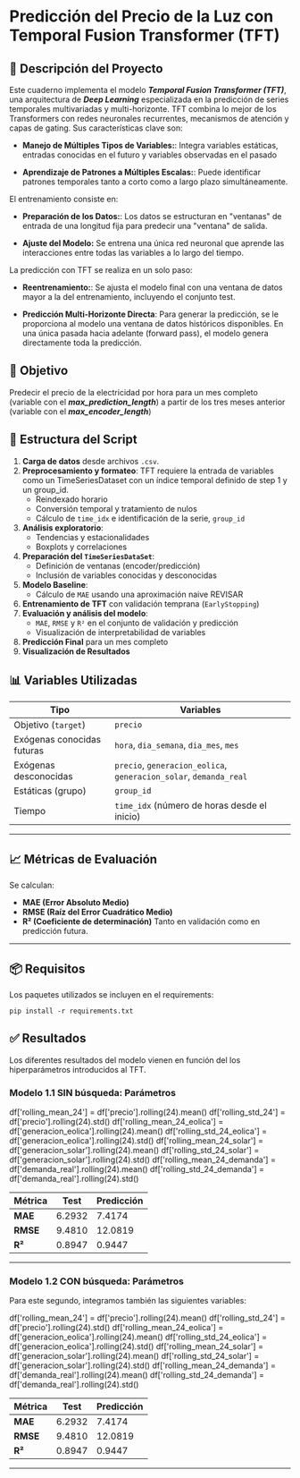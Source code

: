 # Predicción del Precio de la Luz con Temporal Fusion Transformer (TFT)

## 📔 Descripción del Proyecto

Este cuaderno implementa el modelo **_Temporal Fusion Transformer (TFT)_**, una arquitectura de **_Deep Learning_** especializada en la predicción de series temporales multivariadas y multi-horizonte. TFT combina lo mejor de los Transformers con redes neuronales recurrentes, mecanismos de atención y capas de gating. Sus características clave son:

- **Manejo de Múltiples Tipos de Variables:**: Integra variables estáticas, entradas conocidas en el futuro y variables observadas en el pasado

- **Aprendizaje de Patrones a Múltiples Escalas:**: Puede identificar patrones temporales tanto a corto como a largo plazo simultáneamente.

El entrenamiento consiste en:

- **Preparación de los Datos:**: Los datos se estructuran en "ventanas" de entrada de una longitud fija para predecir una "ventana" de salida.

- **Ajuste del Modelo:** Se entrena una única red neuronal que aprende las interacciones entre todas las variables a lo largo del tiempo.

La predicción con TFT se realiza en un solo paso:

- **Reentrenamiento:**: Se ajusta el modelo final con una ventana de datos mayor a la del entrenamiento, incluyendo el conjunto test.

- **Predicción Multi-Horizonte Directa**: Para generar la predicción, se le proporciona al modelo una ventana de datos históricos disponibles. En una única pasada hacia adelante (forward pass), el modelo genera directamente toda la predicción.

## 🎯 Objetivo

Predecir el precio de la electricidad por hora para un mes completo (variable con el **_max_prediction_length_**) a partir de los tres meses anterior (variable con el **_max_encoder_length_**)

## 🧱 Estructura del Script

1. **Carga de datos** desde archivos `.csv`.
2. **Preprocesamiento y formateo**:
   TFT requiere la entrada de variables como un TimeSeriesDataset con un índice temporal definido de step 1 y un group_id.
   - Reindexado horario
   - Conversión temporal y tratamiento de nulos
   - Cálculo de `time_idx` e identificación de la serie, `group_id`
3. **Análisis exploratorio**:
   - Tendencias y estacionalidades
   - Boxplots y correlaciones
4. **Preparación del `TimeSeriesDataSet`**:
   - Definición de ventanas (encoder/predicción)
   - Inclusión de variables conocidas y desconocidas
5. **Modelo Baseline**:
   - Cálculo de `MAE` usando una aproximación naive
     REVISAR
6. **Entrenamiento de TFT** con validación temprana (`EarlyStopping`)
7. **Evaluación y análisis del modelo**:
   - `MAE`, `RMSE` y `R²` en el conjunto de validación y predicción
   - Visualización de interpretabilidad de variables
8. **Predicción Final** para un mes completo
9. **Visualización de Resultados**

## 📊 Variables Utilizadas

| Tipo                       | Variables                                                         |
| -------------------------- | ----------------------------------------------------------------- |
| Objetivo (`target`)        | `precio`                                                          |
| Exógenas conocidas futuras | `hora`, `dia_semana`, `dia_mes`, `mes`                            |
| Exógenas desconocidas      | `precio`, `generacion_eolica`, `generacion_solar`, `demanda_real` |
| Estáticas (grupo)          | `group_id`                                                        |
| Tiempo                     | `time_idx` (número de horas desde el inicio)                      |

---

## 📈 Métricas de Evaluación

Se calculan:

- **MAE (Error Absoluto Medio)**
- **RMSE (Raíz del Error Cuadrático Medio)**
- **R² (Coeficiente de determinación)**
  Tanto en validación como en predicción futura.

---

## 📦 Requisitos

Los paquetes utilizados se incluyen en el requirements:

`pip install -r requirements.txt`

## ✅ Resultados

Los diferentes resultados del modelo vienen en función del los hiperparámetros introducidos al TFT.

### Modelo 1.1 SIN búsqueda: Parámetros

df['rolling_mean_24'] = df['precio'].rolling(24).mean()
df['rolling_std_24'] = df['precio'].rolling(24).std()
df['rolling_mean_24_eolica'] = df['generacion_eolica'].rolling(24).mean()
df['rolling_std_24_eolica'] = df['generacion_eolica'].rolling(24).std()
df['rolling_mean_24_solar'] = df['generacion_solar'].rolling(24).mean()
df['rolling_std_24_solar'] = df['generacion_solar'].rolling(24).std()
df['rolling_mean_24_demanda'] = df['demanda_real'].rolling(24).mean()
df['rolling_std_24_demanda'] = df['demanda_real'].rolling(24).std()

| Métrica  | Test   | Predicción |
| -------- | ------ | ---------- |
| **MAE**  | 6.2932 | 7.4174     |
| **RMSE** | 9.4810 | 12.0819    |
| **R²**   | 0.8947 | 0.9447     |

---

### Modelo 1.2 CON búsqueda: Parámetros

Para este segundo, integramos también las siguientes variables:

df['rolling_mean_24'] = df['precio'].rolling(24).mean()
df['rolling_std_24'] = df['precio'].rolling(24).std()
df['rolling_mean_24_eolica'] = df['generacion_eolica'].rolling(24).mean()
df['rolling_std_24_eolica'] = df['generacion_eolica'].rolling(24).std()
df['rolling_mean_24_solar'] = df['generacion_solar'].rolling(24).mean()
df['rolling_std_24_solar'] = df['generacion_solar'].rolling(24).std()
df['rolling_mean_24_demanda'] = df['demanda_real'].rolling(24).mean()
df['rolling_std_24_demanda'] = df['demanda_real'].rolling(24).std()

| Métrica  | Test   | Predicción |
| -------- | ------ | ---------- |
| **MAE**  | 6.2932 | 7.4174     |
| **RMSE** | 9.4810 | 12.0819    |
| **R²**   | 0.8947 | 0.9447     |

---
